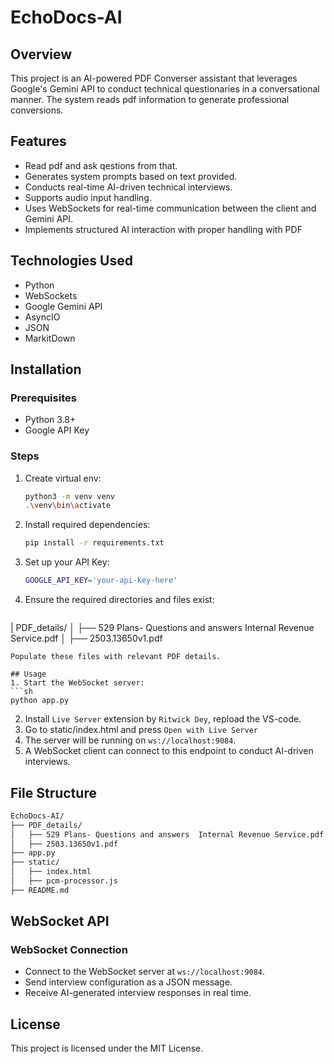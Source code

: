 # EchoDocs-AI

## Overview
This project is an AI-powered PDF Converser assistant that leverages Google's Gemini API to conduct technical questionaries in a conversational manner. The system reads pdf information to generate professional conversions.

## Features
- Read pdf and ask qestions from that.
- Generates system prompts based on text provided.
- Conducts real-time AI-driven technical interviews.
- Supports audio input handling.
- Uses WebSockets for real-time communication between the client and Gemini API.
- Implements structured AI interaction with proper handling with PDF

## Technologies Used
- Python
- WebSockets
- Google Gemini API
- AsyncIO
- JSON
- MarkitDown

## Installation
### Prerequisites
- Python 3.8+
- Google API Key

### Steps
1. Create virtual env:
   ```sh
   python3 -m venv venv
   .\venv\bin\activate
   ```
2. Install required dependencies:
   ```sh
   pip install -r requirements.txt
   ```
3. Set up your API Key:
   ```sh
   GOOGLE_API_KEY='your-api-key-here'
   ```
4. Ensure the required directories and files exist:
   ```
|   PDF_details/
│   ├── 529 Plans- Questions and answers  Internal Revenue Service.pdf
│   ├── 2503.13650v1.pdf
   ```
   Populate these files with relevant PDF details.

## Usage
1. Start the WebSocket server:
   ```sh
   python app.py
   ```
2. Install `Live Server` extension by `Ritwick Dey`, repload the VS-code.
3. Go to static/index.html and press `Open with Live Server`
4. The server will be running on `ws://localhost:9084`.
5. A WebSocket client can connect to this endpoint to conduct AI-driven interviews.

## File Structure
```sh
EchoDocs-AI/
├── PDF_details/
│   ├── 529 Plans- Questions and answers  Internal Revenue Service.pdf
│   ├── 2503.13650v1.pdf
├── app.py
├── static/
│   ├── index.html
│   ├── pcm-processor.js
├── README.md
```

## WebSocket API
### WebSocket Connection
- Connect to the WebSocket server at `ws://localhost:9084`.
- Send interview configuration as a JSON message.
- Receive AI-generated interview responses in real time.

## License
This project is licensed under the MIT License.

